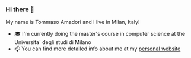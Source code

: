 ### Hi there 👋

My name is Tommaso Amadori and I live in Milan, Italy!

- 🎓 I'm currently doing the master's course in computer science at the Universita\` degli studi di Milano
- 📫 You can find more detailed info about me at my [personal website](https://tomgeek27.github.io/portfolio)

<!--
**tomgeek27/tomgeek27** is a ✨ _special_ ✨ repository because its `README.md` (this file) appears on your GitHub profile.

Here are some ideas to get you started:

- 🔭 I’m currently working on ...
- 🌱 I’m currently learning ...
- 👯 I’m looking to collaborate on ...
- 🤔 I’m looking for help with ...
- 💬 Ask me about ...
- 📫 How to reach me: ...
- 😄 Pronouns: ...
- ⚡ Fun fact: ...
-->
